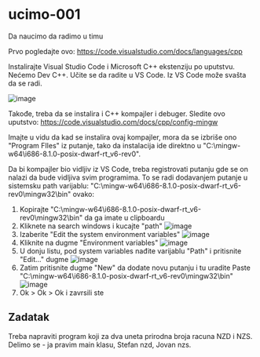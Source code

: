 # ucimo-001
Da naucimo da radimo u timu

Prvo pogledajte ovo: https://code.visualstudio.com/docs/languages/cpp

Instalirajte Visual Studio Code i Microsoft C++ ekstenziju po uputstvu.
Nećemo Dev C++. Učite se da radite u VS Code. Iz VS Code može svašta da se radi. 

![image](https://miro.medium.com/max/1344/1*_T_tWFGY29J6MEKek1vBaw.png)

Takođe, treba da se instalira i C++ kompajler i debuger. Sledite ovo uputstvo:
https://code.visualstudio.com/docs/cpp/config-mingw

Imajte u vidu da kad se instalira ovaj kompajler, mora da se izbriše ono "Program FIles" iz putanje, tako da instalacija ide direktno u "C:\mingw-w64\i686-8.1.0-posix-dwarf-rt_v6-rev0". 

Da bi kompajler bio vidljiv iz VS Code, treba registrovati putanju gde se on nalazi da bude vidljiva svim programima. To se radi dodavanjem putanje u sistemsku path varijablu: "C:\mingw-w64\i686-8.1.0-posix-dwarf-rt_v6-rev0\mingw32\bin" ovako: 
1) Kopirajte "C:\mingw-w64\i686-8.1.0-posix-dwarf-rt_v6-rev0\mingw32\bin" da ga imate u clipboardu
2) Kliknete na search windows i kucajte "path"
![image](https://user-images.githubusercontent.com/15649940/67143573-07ef6f80-f26d-11e9-8f5c-7143723516ae.png)
3) Izaberite "Edit the system environment variables"
![image](https://user-images.githubusercontent.com/15649940/67143578-10e04100-f26d-11e9-9ef6-1f685f61b530.png)
4) Kliknite na dugme "Environment variables"
![image](https://user-images.githubusercontent.com/15649940/67143581-1d649980-f26d-11e9-926f-5b0b109bfa8b.png)
5) U donju listu, pod system variables nađite varijablu "Path" i pritisnite "Edit..." dugme
![image](https://user-images.githubusercontent.com/15649940/67143579-16d62200-f26d-11e9-96da-dfb16ce9bd3f.png)
6) Zatim pritisnite dugme "New" da dodate novu putanju i tu uradite Paste "C:\mingw-w64\i686-8.1.0-posix-dwarf-rt_v6-rev0\mingw32\bin"
![image](https://user-images.githubusercontent.com/15649940/67143594-49801a80-f26d-11e9-822a-404adaa66781.png)
7) Ok > Ok > Ok i zavrsili ste

## Zadatak

Treba napraviti program koji za dva uneta prirodna broja racuna NZD i NZS. 
Delimo se - ja pravim main klasu, Stefan nzd, Jovan nzs. 
